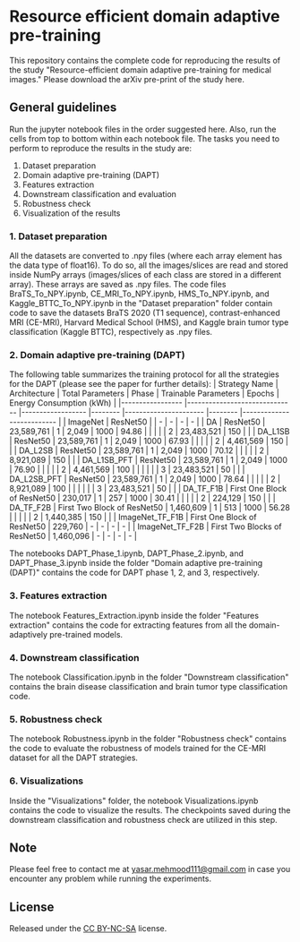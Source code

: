 # Resource efficient domain adaptive pre-training
This repository contains the complete code for reproducing the results of the study "Resource-efficient domain adaptive pre-training for medical images." Please download the arXiv pre-print of the study here.<br>
## General guidelines
Run the jupyter notebook files in the order suggested here. Also, run the cells from top to bottom within each notebook file. The tasks you need to perform to reproduce the results in the study are:
<ol>
    <li>Dataset preparation</li>
    <li>Domain adaptive pre-training (DAPT)</li>
    <li>Features extraction</li>
    <li>Downstream classification and evaluation</li>
    <li>Robustness check</li>
    <li>Visualization of the results</li>
</ol>

### 1. Dataset preparation
All the datasets are converted to .npy files (where each array element has the data type of float16). To do so, all the images/slices are read and stored inside NumPy arrays (images/slices of each class are stored in a different array). These arrays are saved as .npy files.
The code files BraTS_To_NPY.ipynb, CE_MRI_To_NPY.ipynb, HMS_To_NPY.ipynb, and Kaggle_BTTC_To_NPY.ipynb in the "Dataset preparation" folder contain code to save the datasets BraTS 2020 (T1 sequence), contrast-enhanced MRI (CE-MRI), Harvard Medical School (HMS), and Kaggle brain tumor type classification (Kaggle BTTC), respectively as .npy files.

### 2. Domain adaptive pre-training (DAPT)
The following table summarizes the training protocol for all the strategies for the DAPT (please see the paper for further details):
| Strategy Name   	| Architecture                 	| Total Parameters 	| Phase  	| Trainable Parameters 	| Epochs 	| Energy Consumption (kWh) 	|
|-----------------	|------------------------------	|------------------	|--------	|----------------------	|--------	|--------------------------	|
| ImageNet        	| ResNet50                     	|                  	| -      	| -                    	| -      	| -                        	|
| DA              	| ResNet50                     	| 23,589,761       	| 1      	| 2,049                	| 1000   	| 94.86                    	|
|                 	|                              	|                  	| 2      	| 23,483,521           	| 150    	|                          	|
| DA_L1SB         	| ResNet50                     	| 23,589,761       	| 1      	| 2,049                	| 1000   	| 67.93                    	|
|                 	|                              	|                  	| 2      	| 4,461,569            	| 150    	|                          	|
| DA_L2SB         	| ResNet50                     	| 23,589,761       	| 1      	| 2,049                	| 1000   	| 70.12                    	|
|                 	|                              	|                  	| 2      	| 8,921,089            	| 150    	|                          	|
| DA_L1SB_PFT     	| ResNet50                     	| 23,589,761       	| 1      	| 2,049                	| 1000   	| 76.90                    	|
|                 	|                              	|                  	| 2      	| 4,461,569            	| 100    	|                          	|
|                 	|                              	|                  	| 3      	| 23,483,521           	| 50     	|                          	|
| DA_L2SB_PFT     	| ResNet50                     	| 23,589,761       	| 1      	| 2,049                	| 1000   	| 78.64                    	|
|                 	|                              	|                  	| 2      	| 8,921,089            	| 100    	|                          	|
|                 	|                              	|                  	| 3      	| 23,483,521           	| 50     	|                          	|
| DA_TF_F1B       	| First One Block of ResNet50  	| 230,017          	| 1      	| 257                  	| 1000   	| 30.41                    	|
|                 	|                              	|                  	| 2      	| 224,129              	| 150    	|                          	|
| DA_TF_F2B       	| First Two Block of ResNet50  	| 1,460,609        	| 1      	| 513                  	| 1000   	| 56.28                    	|
|                 	|                              	|                  	| 2      	| 1,440,385            	| 150    	|                          	|
| ImageNet_TF_F1B 	| First One Block of ResNet50  	| 229,760          	| -      	| -                    	| -      	| -                        	|
| ImageNet_TF_F2B 	| First Two Blocks of ResNet50 	| 1,460,096        	| -      	| -                    	| -      	| -                        	|

The notebooks DAPT_Phase_1.ipynb, DAPT_Phase_2.ipynb, and DAPT_Phase_3.ipynb inside the folder "Domain adaptive pre-training (DAPT)" contains the code for DAPT phase 1, 2, and 3, respectively.

### 3. Features extraction
The notebook Features_Extraction.ipynb inside the folder "Features extraction" contains the code for extracting features from all the domain-adaptively pre-trained models.

### 4. Downstream classification
The notebook Classification.ipynb in the folder "Downstream classification" contains the brain disease classification and brain tumor type classification code.

### 5. Robustness check
The notebook Robustness.ipynb in the folder "Robustness check" contains the code to evaluate the robustness of models trained for the CE-MRI dataset for all the DAPT strategies.

### 6. Visualizations
Inside the  "Visualizations" folder, the notebook Visualizations.ipynb contains the code to visualize the results. The checkpoints saved during the downstream classification and robustness check are utilized in this step.

## Note
Please feel free to contact me at yasar.mehmood111@gmail.com in case you encounter any problem while running the experiments.

## License
Released under the [CC BY-NC-SA](https://creativecommons.org/licenses/by-nc-sa/2.0/) license.
